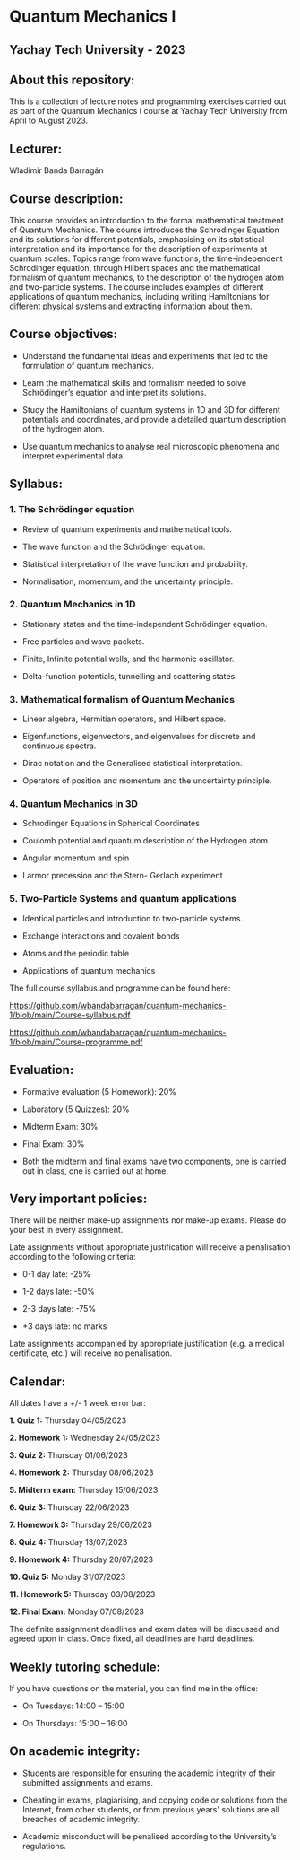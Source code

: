 # Quantum Mechanics I 

## Yachay Tech University - 2023

## About this repository:
This is a collection of lecture notes and programming exercises carried out as part of the Quantum Mechanics I course at Yachay Tech University from April to August 2023.

## Lecturer:
Wladimir Banda Barragán

## Course description:
This course provides an introduction to the formal mathematical treatment of Quantum Mechanics. The course introduces the Schrodinger Equation and its solutions for different potentials, emphasising on its statistical interpretation and its importance for the description of experiments at quantum scales. Topics range from wave functions, the time-independent Schrodinger equation, through Hilbert spaces and the mathematical formalism of quantum mechanics, to the description of the hydrogen atom and two-particle systems. The course includes examples of different applications of quantum mechanics, including writing Hamiltonians for different physical systems and extracting information about them.

## Course objectives:
- Understand the fundamental ideas and experiments that led to the formulation of quantum mechanics.

- Learn the mathematical skills and formalism needed to solve Schrödinger’s equation and interpret its solutions.

- Study the Hamiltonians of quantum systems in 1D and 3D for different potentials and coordinates, and provide a detailed quantum description of the hydrogen atom.

- Use quantum mechanics to analyse real microscopic phenomena and interpret experimental data.

## Syllabus:
### 1. The Schrödinger equation

- Review of quantum experiments and mathematical tools.

- The wave function and the Schrödinger equation.

- Statistical interpretation of the wave function and probability.

- Normalisation, momentum, and the uncertainty principle.

### 2. Quantum Mechanics in 1D

- Stationary states and the time-independent Schrödinger equation.

- Free particles and wave packets.

- Finite, Infinite potential wells, and the harmonic oscillator.

- Delta-function potentials, tunnelling and scattering states.

### 3. Mathematical formalism of Quantum Mechanics

- Linear algebra, Hermitian operators, and Hilbert space.

- Eigenfunctions, eigenvectors, and eigenvalues for discrete and continuous spectra.

- Dirac notation and the Generalised statistical interpretation.

- Operators of position and momentum and the uncertainty principle.

### 4. Quantum Mechanics in 3D

- Schrodinger Equations in Spherical Coordinates

- Coulomb potential and quantum description of the Hydrogen atom

- Angular momentum and spin

- Larmor precession and the Stern- Gerlach experiment

### 5. Two-Particle Systems and quantum applications

- Identical particles and introduction to two-particle systems.

- Exchange interactions and covalent bonds

- Atoms and the periodic table

- Applications of quantum mechanics


The full course syllabus and programme can be found here:

https://github.com/wbandabarragan/quantum-mechanics-1/blob/main/Course-syllabus.pdf

https://github.com/wbandabarragan/quantum-mechanics-1/blob/main/Course-programme.pdf

## Evaluation:

- Formative evaluation (5 Homework): 20%

- Laboratory (5 Quizzes): 20%

- Midterm Exam: 30%

- Final Exam: 30%

- Both the midterm and final exams have two components, one is carried out in class, one is carried out at home.

## Very important policies:

There will be neither make-up assignments nor make-up exams. Please do your best in every assignment.

Late assignments without appropriate justification will receive a penalisation according to the following criteria:

- 0-1 day late: -25%

- 1-2 days late: -50%

- 2-3 days late: -75%

- +3 days late: no marks

Late assignments accompanied by appropriate justification (e.g. a medical certificate, etc.) will receive no penalisation.


## Calendar:

All dates have a +/- 1 week error bar:

**1. Quiz 1:** Thursday 04/05/2023

**2. Homework 1:** Wednesday 24/05/2023

**3. Quiz 2:** Thursday 01/06/2023

**4. Homework 2:** Thursday 08/06/2023

**5. Midterm exam:** Thursday 15/06/2023

**6. Quiz 3:** Thursday 22/06/2023

**7. Homework 3:** Thursday 29/06/2023

**8. Quiz 4:** Thursday 13/07/2023

**9. Homework 4:** Thursday 20/07/2023

**10. Quiz 5:** Monday 31/07/2023

**11. Homework 5:** Thursday 03/08/2023

**12. Final Exam:** Monday 07/08/2023



The definite assignment deadlines and exam dates will be discussed and agreed upon in class. Once fixed, all deadlines are hard deadlines.


## Weekly tutoring schedule:

If you have questions on the material, you can find me in the office:

- On Tuesdays: 14:00 – 15:00 

- On Thursdays: 15:00 – 16:00


## On academic integrity:

- Students are responsible for ensuring the academic integrity of their submitted assignments and exams.

- Cheating in exams, plagiarising, and copying code or solutions from the Internet, from other students, or from previous years' solutions are all breaches of academic integrity.

- Academic misconduct will be penalised according to the University’s regulations.

